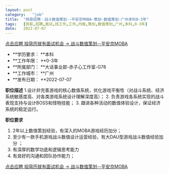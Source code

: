 ```yaml
---
layout:	post
category:	"job"
title:	"网易招聘：战斗数值策划--平安京MOBA-策划-数值策划-广州本科0-3年"
tags:	[网易,招聘,面试,找工作,工作,内推,策划,数值策划,广州,本科,0-3年]
date:	2022-07-07
---
```


[点击应聘 投简历就有面试机会 -> 战斗数值策划--平安京MOBA](http://mobile.bole.netease.com/bole/boleDetail?id=31004&employeeId=346f03c3cda5f04c&key=all)



- **学历要求： **本科
- **工作年限： **0-3年
- **所属部门： **大话事业部-赤子心工作室-G78
- **工作城市： **广州
- **发布日期： **2022-07-07



**职位描述**
1.设计并完善游戏的核心数值系统，优化游戏平衡性（对战斗系统、经济系统敏感度高、对各类游戏系统设计理解深度高）；
2. 负责游戏各系统实现的战斗表现支持与设计BOSS和怪物技能；
3. 跟进各种活动的数值体验设计，保证经济系统的稳定运行。



**职位要求**
1. 2年以上数值策划经验，有深入的MOBA游戏经历加分；
2. 至少有一款手机游戏战斗数值设计运营经验，有大DAU型游戏战斗数值经验加分 ；
3. 有深厚的数学功底和逻辑思考能力
4. 有良好的沟通和团队协作能力；



[点击应聘 投简历就有面试机会 -> 战斗数值策划--平安京MOBA](http://mobile.bole.netease.com/bole/boleDetail?id=31004&employeeId=346f03c3cda5f04c&key=all)